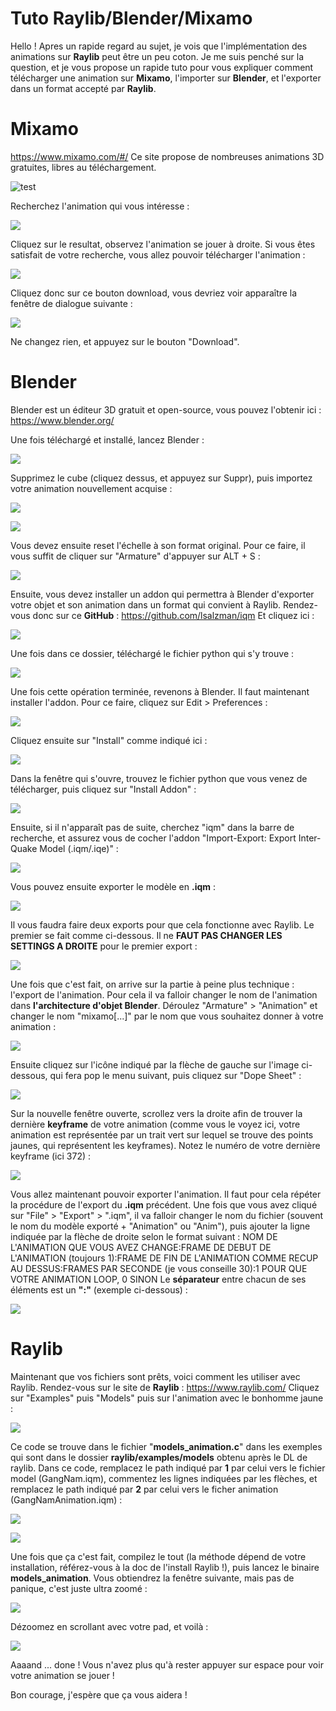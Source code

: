 # Tuto Raylib/Blender/Mixamo

Hello ! Apres un rapide regard au sujet, je vois que l'implémentation des animations sur **Raylib** peut être un peu coton. Je me suis penché sur la question, et je vous propose un rapide tuto pour vous expliquer comment télécharger une animation sur **Mixamo**, l'importer sur **Blender**, et l'exporter dans un format accepté par **Raylib**.


# Mixamo
https://www.mixamo.com/#/
Ce site propose de nombreuses animations 3D gratuites, libres au téléchargement.

![test](https://www.dropbox.com/s/upcjbfbfvaznu4t/Mixamo.PNG?dl=1)

Recherchez l'animation qui vous intéresse :

![](https://www.dropbox.com/s/qzxc7avv5zbhv2q/MixamoSearch.PNG?dl=1)

Cliquez sur le resultat, observez l'animation se jouer à droite.
Si vous êtes satisfait de votre recherche, vous allez pouvoir télécharger l'animation :

![](https://www.dropbox.com/s/imes6drhn7dpezb/MixamoDownload.PNG?dl=1)

Cliquez donc sur ce bouton download, vous devriez voir apparaître la fenêtre de dialogue suivante :

![](https://www.dropbox.com/s/ff5nvy6xrgbm6vy/MixamoDownloadSettings.PNG?dl=1)

Ne changez rien, et appuyez sur le bouton "Download".


# Blender

Blender est un éditeur 3D gratuit et open-source, vous pouvez l'obtenir ici :
https://www.blender.org/

Une fois téléchargé et installé, lancez Blender :

![](https://www.dropbox.com/s/6lbhisirl1cmovp/Blender.PNG?dl=1)

Supprimez le cube (cliquez dessus, et appuyez sur Suppr), puis importez votre animation nouvellement acquise :

![](https://www.dropbox.com/s/873k222d10lpzpi/BlenderImport.PNG?dl=1)

![](https://www.dropbox.com/s/dmo1sl5nv86a96m/BlenderPostImport.PNG?dl=1)

Vous devez ensuite reset l'échelle à son format original. Pour ce faire, il vous suffit de cliquer sur "Armature" d'appuyer sur ALT + S :

![](https://www.dropbox.com/s/vy1a8xdf08he2au/BlenderResetScale.PNG?dl=1)

Ensuite, vous devez installer un addon qui permettra à Blender d'exporter votre objet et son animation dans un format qui convient à Raylib. Rendez-vous donc sur ce **GitHub** :
https://github.com/lsalzman/iqm
Et cliquez ici :

![](https://www.dropbox.com/s/6j38ss4hqn0u0uz/BlenderIQMExporter.PNG?dl=1)

Une fois dans ce dossier, téléchargé le fichier python qui s'y trouve :

![](https://www.dropbox.com/s/6opltc7xy9m115n/BlenderIQMExporterPythonFile.PNG?dl=1)

Une fois cette opération terminée, revenons à Blender. Il faut maintenant installer l'addon. Pour ce faire, cliquez sur Edit > Preferences :

![](https://www.dropbox.com/s/uro014oru78vpmy/BlenderAddon.PNG?dl=1)

Cliquez ensuite sur "Install" comme indiqué ici :

![](https://www.dropbox.com/s/ur0kk2tw5s6owrw/BlenderAddonInstall.PNG?dl=1)

Dans la fenêtre qui s'ouvre, trouvez le fichier python que vous venez de télécharger, puis cliquez sur "Install Addon" :

![](https://www.dropbox.com/s/xaavh1u3123wdw2/BlenderAddonInstallFromFile.PNG?dl=1)

Ensuite, si il n'apparaît pas de suite, cherchez "iqm" dans la barre de recherche, et assurez vous de cocher l'addon "Import-Export: Export Inter-Quake Model (.iqm/.iqe)" :

![](https://www.dropbox.com/s/3px1ime3cp08x55/BlenderAddonChecked.PNG?dl=1)

Vous pouvez ensuite exporter le modèle en **.iqm** :

![](https://www.dropbox.com/s/sdieudc9zay2ll9/BlenderExportAsIQM.PNG?dl=1)

Il vous faudra faire deux exports pour que cela fonctionne avec Raylib. Le premier se fait comme ci-dessous. Il ne **FAUT PAS CHANGER LES SETTINGS A DROITE** pour le premier export :

![](https://www.dropbox.com/s/e344im9wo0nvqzn/BlenderExportIQMUntouched.PNG?dl=1)

Une fois que c'est fait, on arrive sur la partie à peine plus technique : l'export de l'animation. Pour cela il va falloir changer le nom de l'animation dans **l'architecture d'objet Blender**. Déroulez "Armature" > "Animation" et changer le nom "mixamo[...]" par le nom que vous souhaitez donner à votre animation :

![](https://www.dropbox.com/s/aroaqbs1snre4zo/BlenderChangeAnimationName.PNG?dl=1)

Ensuite cliquez sur l'icône indiqué par la flèche de gauche sur l'image ci-dessous, qui fera pop le menu suivant, puis cliquez sur "Dope Sheet" :

![](https://www.dropbox.com/s/nuokbdvev0t7bjw/BlenderCheckKeyframes.PNG?dl=1)

Sur la nouvelle fenêtre ouverte, scrollez vers la droite afin de trouver la dernière **keyframe** de votre animation (comme vous le voyez ici, votre animation est représentée par un trait vert sur lequel se trouve des points jaunes, qui représentent les keyframes). Notez le numéro de votre dernière keyframe (ici 372) :

![](https://www.dropbox.com/s/ic2c4uelv8w1feq/BlenderFindLastKeyframe.PNG?dl=1)

Vous allez maintenant pouvoir exporter l'animation. Il faut pour cela répéter la procédure de l'export du **.iqm** précédent. Une fois que vous avez cliqué sur "File" > "Export" > ".iqm", il va falloir changer le nom du fichier (souvent le nom du modèle exporté + "Animation" ou "Anim"), puis ajouter la ligne indiquée par la flèche de droite selon le format suivant : NOM DE L'ANIMATION QUE VOUS AVEZ CHANGE:FRAME DE DEBUT DE L'ANIMATION (toujours 1):FRAME DE FIN DE L'ANIMATION COMME RECUP AU DESSUS:FRAMES PAR SECONDE (je vous conseille 30):1 POUR QUE VOTRE ANIMATION LOOP, 0 SINON
Le **séparateur** entre chacun de ses éléments est un **":"** (exemple ci-dessous) :

![](https://www.dropbox.com/s/ljgsg9r0drw1aki/BlenderExportAnimation.PNG?dl=1)

# Raylib

Maintenant que vos fichiers sont prêts, voici comment les utiliser avec Raylib.
Rendez-vous sur le site de **Raylib** :
https://www.raylib.com/
Cliquez sur "Examples" puis "Models" puis sur l'animation avec le bonhomme jaune :

![](https://www.dropbox.com/s/kaqz3pxbfkf2897/RaylibExample.PNG?dl=1)

Ce code se trouve dans le fichier "**models_animation.c**" dans les exemples qui sont dans le dossier **raylib/examples/models** obtenu après le DL de raylib. Dans ce code, remplacez le path indiqué par **1** par celui vers le fichier model (GangNam.iqm), commentez les lignes indiquées par les flèches, et remplacez le path indiqué par **2** par celui vers le ficher animation (GangNamAnimation.iqm) :

![](https://www.dropbox.com/s/x5zt7371bv7hrwa/RaylibCode1.PNG?dl=1)

![](https://www.dropbox.com/s/icgdlrpyz6ckowv/RaylibCode2.PNG?dl=1)

Une fois que ça c'est fait, compilez le tout (la méthode dépend de votre installation, référez-vous à la doc de l'install Raylib !), puis lancez le binaire **models_animation**. Vous obtiendrez la fenêtre suivante, mais pas de panique, c'est juste ultra zoomé :

![](https://www.dropbox.com/s/riyl4axlvfwm6sh/RaylibExecZoomed.PNG?dl=1)

Dézoomez en scrollant avec votre pad, et voilà :

![](https://www.dropbox.com/s/2vr06dz24whj94a/RaylibExecUnzoomed.PNG?dl=1)

Aaaand ... done ! Vous n'avez plus qu'à rester appuyer sur espace pour voir votre animation se jouer !

Bon courage, j'espère que ça vous aidera !
